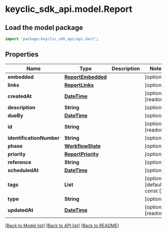 # keyclic_sdk_api.model.Report

## Load the model package
```dart
import 'package:keyclic_sdk_api/api.dart';
```

## Properties
Name | Type | Description | Notes
------------ | ------------- | ------------- | -------------
**embedded** | [**ReportEmbedded**](ReportEmbedded.md) |  | [optional] 
**links** | [**ReportLinks**](ReportLinks.md) |  | [optional] 
**createdAt** | [**DateTime**](DateTime.md) |  | [optional] [readonly] 
**description** | **String** |  | [optional] 
**dueBy** | [**DateTime**](DateTime.md) |  | [optional] 
**id** | **String** |  | [optional] [readonly] 
**identificationNumber** | **String** |  | [optional] 
**phase** | [**WorkflowState**](WorkflowState.md) |  | [optional] 
**priority** | [**ReportPriority**](ReportPriority.md) |  | [optional] 
**reference** | **String** |  | [optional] 
**scheduledAt** | [**DateTime**](DateTime.md) |  | [optional] 
**tags** | **List<String>** |  | [optional] [default to const []]
**type** | **String** |  | [optional] 
**updatedAt** | [**DateTime**](DateTime.md) |  | [optional] [readonly] 

[[Back to Model list]](../README.md#documentation-for-models) [[Back to API list]](../README.md#documentation-for-api-endpoints) [[Back to README]](../README.md)


